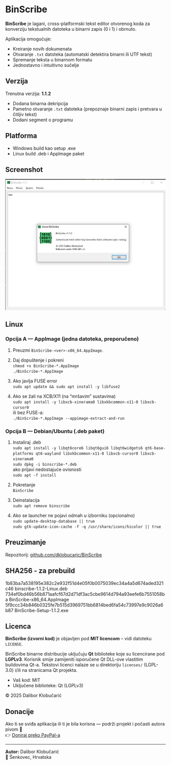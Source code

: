 # BinScribe

**BinScribe** je lagani, cross-platformski tekst editor otvorenog koda za konverziju tekstualnih datoteka u binarni zapis (0 i 1) i obrnuto.

Aplikacija omogućuje:
- Kreiranje novih dokumenata
- Otvaranje `.txt` datoteka (automatski detektira binarni ili UTF tekst)
- Spremanje teksta u binarnom formatu
- Jednostavno i intuitivno sučelje

## Verzija

Trenutna verzija: **1.1.2**  
- Dodana binarna dekripcija  
- Pametno otvaranje `.txt` datoteka (prepoznaje binarni zapis i pretvara u čitljiv tekst)
- Dodani segment o programu

## Platforma

- Windows build kao setup .exe 
- Linux build .deb i AppImage paket

## Screenshot

![BinScribe Screenshot](BinScribe.jpg)

## Linux

### Opcija A — AppImage (jedna datoteka, preporučeno)
1. Preuzmi `BinScribe-<ver>-x86_64.AppImage`.

2. Daj dopuštenje i pokreni <br />
    `chmod +x BinScribe-*.AppImage`<br />
    `./BinScribe-*.AppImage`<br />
    
3. Ako javlja FUSE error<br />
`sudo apt update && sudo apt install -y libfuse2`

4. Ako se žali na XCB/X11 (na “mršavim” sustavima)<br />
`sudo apt install -y libxcb-xinerama0 libxkbcommon-x11-0 libxcb-cursor0`<br />
ili bez FUSE-a:<br />
`./BinScribe-*.AppImage --appimage-extract-and-run`

### Opcija B — Debian/Ubuntu (.deb paket)
1. Instaliraj .deb<br />
`sudo apt install -y libqt6core6 libqt6gui6 libqt6widgets6 qt6-base-platforms qt6-wayland libxkbcommon-x11-0 libxcb-cursor0 libxcb-xinerama0`<br />
`sudo dpkg -i binscribe-*.deb`<br />
ako prijavi nedostajuće ovisnosti<br />
`sudo apt -f install`

2. Pokretanje<br />
`BinScribe`

3. Deinstalacija<br />
`sudo apt remove binscribe`

4. Ako se launcher ne pojavi odmah u izborniku (opcionalno)<br />
`sudo update-desktop-database || true`<br />
`sudo gtk-update-icon-cache -f -q /usr/share/icons/hicolor || true`<br />

## Preuzimanje

Repozitorij: [github.com/dklobucaric/BinScribe](https://github.com/dklobucaric/BinScribe)

## SHA256 - za prebuild
1b83ba7a538195e382c2e932f51d4e05f0b0075039ec34a4a5d674aded321c46  binscribe-1.1.2-Linux.deb<br />
734ef0bd46b56b871aafcf67d2d71df3ac5cbe9614d794a93eefe6b7551058ba  BinScribe-x86_64.AppImage<br />
5f9ccc34b846b0325fe7b515d3969751bb6814bed6fa54c73997e9c9026a6b87  BinScribe-Setup-1.1.2.exe

## Licenca


**BinScribe (izvorni kod)** je objavljen pod **MIT licencom** – vidi datoteku `LICENSE`.

BinScribe binarne distribucije uključuju **Qt** biblioteke koje su licencirane pod **LGPLv3**.
Korisnik smije zamijeniti isporučene Qt DLL-ove vlastitim buildovima Qt-a.
Tekstovi licenci nalaze se u direktoriju `licenses/` (LGPL-3.0) i/ili na stranicama Qt projekta.

- Vaš kod: MIT
- Uključene biblioteke: Qt (LGPLv3)

© 2025 Dalibor Klobučarić

## Donacije

Ako ti se sviđa aplikacija ili ti je bila korisna — podrži projekt i počasti autora pivom 🍺  
👉 [Doniraj preko PayPal-a](https://www.paypal.com/paypalme/dklobucaric)

---

**Autor:** Dalibor Klobučarić  
📍 Šenkovec, Hrvatska
